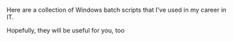 Here are a collection of Windows batch scripts that I've used in my career in IT.

Hopefully, they will be useful for you, too